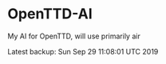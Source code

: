 # OpenTTD-AI
My AI for OpenTTD, will use primarily air

Latest backup: Sun Sep 29 11:08:01 UTC 2019
